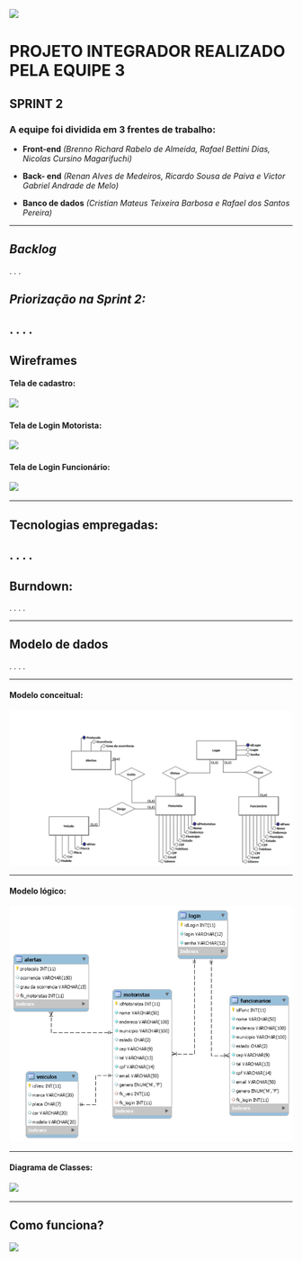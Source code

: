 ![](https://github.com/DevSlim001/PI_2020.2/blob/master/iconeFATEC.png)
# PROJETO INTEGRADOR REALIZADO PELA EQUIPE 3
## SPRINT 2

### A equipe foi dividida em 3 frentes de trabalho:

- **Front-end** *(Brenno Richard Rabelo de Almeida, Rafael Bettini Dias, Nicolas Cursino Magarifuchi)*

- **Back- end** *(Renan Alves de Medeiros, Ricardo Sousa de Paiva e Victor Gabriel Andrade de Melo)*

- **Banco de dados** *(Cristian Mateus Teixeira Barbosa e Rafael dos Santos Pereira)*

--------------------------------------------------------------------------------------------------------------------
## **_Backlog_**
.
.
.

## **_Priorização na Sprint 2:_**
.
.
.
.
--------------------------------------------------------------------------------------------------------------------
## Wireframes 

#### Tela de cadastro:
![](https://github.com/DevSlim001/PI_2020.2/blob/Sprint1/tela%20de%20cadastro.png)


#### Tela de Login Motorista:
![](https://github.com/DevSlim001/PI_2020.2/blob/Sprint1/Tela%20motorista.png)

#### Tela de Login Funcionário:

![](https://github.com/DevSlim001/PI_2020.2/blob/Sprint1/Tela%20administrador.png)


--------------------------------------------------------------------------------------------------------------------

## Tecnologias empregadas:
.
.
.
.
--------------------------------------------------------------------------------------------------------------------
## Burndown:
.
.
.
.

--------------------------------------------------------------------------------------------------------------------

## Modelo de dados
.
.
.
.

--------------------------------------------------------------------------------------------------------------------
#### Modelo conceitual:

![](https://github.com/DevSlim001/PI_2020.2/blob/Sprint0/modeloconceitual.jpg)



--------------------------------------------------------------------------------------------------------------------

#### Modelo lógico:

![](https://github.com/DevSlim001/PI_2020.2/blob/Sprint0/Modelo%20lógico.png)

--------------------------------------------------------------------------------------------------------------------

#### Diagrama de Classes:

![](https://github.com/DevSlim001/PI_2020.2/blob/Sprint0/diagramaclasses.png)

--------------------------------------------------------------------------------------------------------------------
## Como funciona?


![](https://github.com/DevSlim001/PI_2020.2/blob/Sprint0/Gif_Figma.gif)

